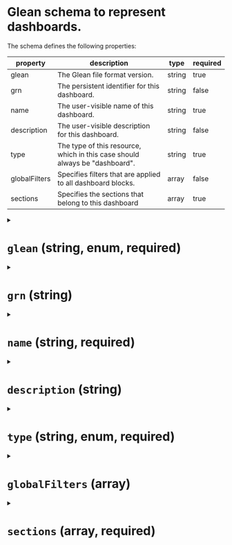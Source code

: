 # Glean schema to represent dashboards.

The schema defines the following properties:

|property|description|type|required|
|---|---|---|---|
|glean|The Glean file format version.|string|true|
|grn|The persistent identifier for this dashboard.|string|false|
|name|The user-visible name of this dashboard.|string|true|
|description|The user-visible description for this dashboard.|string|false|
|type|The type of this resource, which in this case should always be "dashboard".|string|true|
|globalFilters|Specifies filters that are applied to all dashboard blocks.|array|false|
|sections|Specifies the sections that belong to this dashboard|array|true|


<details>


<summary>

# `glean` (string, enum, required)

</summary>

The Glean file format version.

This element must be one of the following enum values:

* `1.0`

</details>

<details>


<summary>

# `grn` (string)

</summary>

The persistent identifier for this dashboard.

</details>

<details>


<summary>

# `name` (string, required)

</summary>

The user-visible name of this dashboard.

</details>

<details>


<summary>

# `description` (string)

</summary>

The user-visible description for this dashboard.

</details>

<details>


<summary>

# `type` (string, enum, required)

</summary>

The type of this resource, which in this case should always be "dashboard".

This element must be one of the following enum values:

* `dashboard`

</details>

<details>


<summary>

# `globalFilters` (array)

</summary>

Specifies filters that are applied to all dashboard blocks.

The elements of the array must match *at least one* of the following properties:

<details>


<summary>

# `globalFilter` (object)

</summary>

Properties of the `globalFilter` object:

|property|description|type|required|
|---|---|---|---|
|columnId|undefined|string|true|
|dataModel|Filepath or GRN of the model definition which contains the column being filtered.|string|true|


<details>


<summary>

## `columnId` (string, required)

</summary>

</details>

<details>


<summary>

## `dataModel` (string, required)

</summary>

Filepath or GRN of the model definition which contains the column being filtered.

</details>

</details>

<details>


<summary>

# `globalFilter` (object)

</summary>

Properties of the `globalFilter` object:

|property|description|type|required|
|---|---|---|---|
|gt|undefined|null,string,number|true|
|columnId|undefined|string|true|
|dataModel|Filepath or GRN of the model definition which contains the column being filtered.|string|true|


<details>


<summary>

## `gt` (null,string,number, required)

</summary>

</details>

<details>


<summary>

## `columnId` (string, required)

</summary>

</details>

<details>


<summary>

## `dataModel` (string, required)

</summary>

Filepath or GRN of the model definition which contains the column being filtered.

</details>

</details>

<details>


<summary>

# `globalFilter` (object)

</summary>

Properties of the `globalFilter` object:

|property|description|type|required|
|---|---|---|---|
|gte|undefined|undefined|true|
|columnId|undefined|string|true|
|dataModel|Filepath or GRN of the model definition which contains the column being filtered.|string|true|


<details>


<summary>

## `gte` (, required)

</summary>

</details>

<details>


<summary>

## `columnId` (string, required)

</summary>

</details>

<details>


<summary>

## `dataModel` (string, required)

</summary>

Filepath or GRN of the model definition which contains the column being filtered.

</details>

</details>

<details>


<summary>

# `globalFilter` (object)

</summary>

Properties of the `globalFilter` object:

|property|description|type|required|
|---|---|---|---|
|lt|undefined|undefined|true|
|columnId|undefined|string|true|
|dataModel|Filepath or GRN of the model definition which contains the column being filtered.|string|true|


<details>


<summary>

## `lt` (, required)

</summary>

</details>

<details>


<summary>

## `columnId` (string, required)

</summary>

</details>

<details>


<summary>

## `dataModel` (string, required)

</summary>

Filepath or GRN of the model definition which contains the column being filtered.

</details>

</details>

<details>


<summary>

# `globalFilter` (object)

</summary>

Properties of the `globalFilter` object:

|property|description|type|required|
|---|---|---|---|
|lte|undefined|null,string,number|true|
|columnId|undefined|string|true|
|dataModel|Filepath or GRN of the model definition which contains the column being filtered.|string|true|


<details>


<summary>

## `lte` (null,string,number, required)

</summary>

</details>

<details>


<summary>

## `columnId` (string, required)

</summary>

</details>

<details>


<summary>

## `dataModel` (string, required)

</summary>

Filepath or GRN of the model definition which contains the column being filtered.

</details>

</details>

<details>


<summary>

# `globalFilter` (object)

</summary>

Properties of the `globalFilter` object:

|property|description|type|required|
|---|---|---|---|
|contains|undefined|string|true|
|columnId|undefined|string|true|
|dataModel|Filepath or GRN of the model definition which contains the column being filtered.|string|true|


<details>


<summary>

## `contains` (string, required)

</summary>

</details>

<details>


<summary>

## `columnId` (string, required)

</summary>

</details>

<details>


<summary>

## `dataModel` (string, required)

</summary>

Filepath or GRN of the model definition which contains the column being filtered.

</details>

</details>

<details>


<summary>

# `globalFilter` (object)

</summary>

Properties of the `globalFilter` object:

|property|description|type|required|
|---|---|---|---|
|range|undefined|undefined|true|
|columnId|undefined|string|true|
|dataModel|Filepath or GRN of the model definition which contains the column being filtered.|string|true|


<details>


<summary>

## `range` (, required)

</summary>

</details>

<details>


<summary>

## `columnId` (string, required)

</summary>

</details>

<details>


<summary>

## `dataModel` (string, required)

</summary>

Filepath or GRN of the model definition which contains the column being filtered.

</details>

</details>

<details>


<summary>

# `globalFilter` (object)

</summary>

Properties of the `globalFilter` object:

|property|description|type|required|
|---|---|---|---|
|values|undefined|undefined|true|
|columnId|undefined|string|true|
|dataModel|Filepath or GRN of the model definition which contains the column being filtered.|string|true|


<details>


<summary>

## `values` (, required)

</summary>

</details>

<details>


<summary>

## `columnId` (string, required)

</summary>

</details>

<details>


<summary>

## `dataModel` (string, required)

</summary>

Filepath or GRN of the model definition which contains the column being filtered.

</details>

</details>

<details>


<summary>

# `globalFilter` (object)

</summary>

Properties of the `globalFilter` object:

|property|description|type|required|
|---|---|---|---|
|excludeValues|undefined|undefined|true|
|columnId|undefined|string|true|
|dataModel|Filepath or GRN of the model definition which contains the column being filtered.|string|true|


<details>


<summary>

## `excludeValues` (, required)

</summary>

</details>

<details>


<summary>

## `columnId` (string, required)

</summary>

</details>

<details>


<summary>

## `dataModel` (string, required)

</summary>

Filepath or GRN of the model definition which contains the column being filtered.

</details>

</details>

</details>

<details>


<summary>

# `sections` (array, required)

</summary>

Specifies the sections that belong to this dashboard

The object is an array with all elements of the type `object`.

The array object has the following properties:

|property|description|type|required|
|---|---|---|---|
|filters|Specifies filters that are applied to blocks in the section.|array|false|
|rows|Specifies the rows of blocks that belong to the section.|array|true|


<details>


<summary>

## `filters` (array)

</summary>

Specifies filters that are applied to blocks in the section.

The elements of the array must match *at least one* of the following properties:

<details>


<summary>

## `filter` (object)

</summary>

Properties of the `filter` object:

|property|description|type|required|
|---|---|---|---|
|columnId|undefined|string|true|
|dataModel|Filepath or GRN of the model definition which contains the column being filtered.|string|true|


<details>


<summary>

### `columnId` (string, required)

</summary>

</details>

<details>


<summary>

### `dataModel` (string, required)

</summary>

Filepath or GRN of the model definition which contains the column being filtered.

</details>

</details>

<details>


<summary>

## `filter` (object)

</summary>

Properties of the `filter` object:

|property|description|type|required|
|---|---|---|---|
|gt|undefined|null,string,number|true|
|columnId|undefined|string|true|
|dataModel|Filepath or GRN of the model definition which contains the column being filtered.|string|true|


<details>


<summary>

### `gt` (null,string,number, required)

</summary>

</details>

<details>


<summary>

### `columnId` (string, required)

</summary>

</details>

<details>


<summary>

### `dataModel` (string, required)

</summary>

Filepath or GRN of the model definition which contains the column being filtered.

</details>

</details>

<details>


<summary>

## `filter` (object)

</summary>

Properties of the `filter` object:

|property|description|type|required|
|---|---|---|---|
|gte|undefined|undefined|true|
|columnId|undefined|string|true|
|dataModel|Filepath or GRN of the model definition which contains the column being filtered.|string|true|


<details>


<summary>

### `gte` (, required)

</summary>

</details>

<details>


<summary>

### `columnId` (string, required)

</summary>

</details>

<details>


<summary>

### `dataModel` (string, required)

</summary>

Filepath or GRN of the model definition which contains the column being filtered.

</details>

</details>

<details>


<summary>

## `filter` (object)

</summary>

Properties of the `filter` object:

|property|description|type|required|
|---|---|---|---|
|lt|undefined|undefined|true|
|columnId|undefined|string|true|
|dataModel|Filepath or GRN of the model definition which contains the column being filtered.|string|true|


<details>


<summary>

### `lt` (, required)

</summary>

</details>

<details>


<summary>

### `columnId` (string, required)

</summary>

</details>

<details>


<summary>

### `dataModel` (string, required)

</summary>

Filepath or GRN of the model definition which contains the column being filtered.

</details>

</details>

<details>


<summary>

## `filter` (object)

</summary>

Properties of the `filter` object:

|property|description|type|required|
|---|---|---|---|
|lte|undefined|null,string,number|true|
|columnId|undefined|string|true|
|dataModel|Filepath or GRN of the model definition which contains the column being filtered.|string|true|


<details>


<summary>

### `lte` (null,string,number, required)

</summary>

</details>

<details>


<summary>

### `columnId` (string, required)

</summary>

</details>

<details>


<summary>

### `dataModel` (string, required)

</summary>

Filepath or GRN of the model definition which contains the column being filtered.

</details>

</details>

<details>


<summary>

## `filter` (object)

</summary>

Properties of the `filter` object:

|property|description|type|required|
|---|---|---|---|
|contains|undefined|string|true|
|columnId|undefined|string|true|
|dataModel|Filepath or GRN of the model definition which contains the column being filtered.|string|true|


<details>


<summary>

### `contains` (string, required)

</summary>

</details>

<details>


<summary>

### `columnId` (string, required)

</summary>

</details>

<details>


<summary>

### `dataModel` (string, required)

</summary>

Filepath or GRN of the model definition which contains the column being filtered.

</details>

</details>

<details>


<summary>

## `filter` (object)

</summary>

Properties of the `filter` object:

|property|description|type|required|
|---|---|---|---|
|range|undefined|undefined|true|
|columnId|undefined|string|true|
|dataModel|Filepath or GRN of the model definition which contains the column being filtered.|string|true|


<details>


<summary>

### `range` (, required)

</summary>

</details>

<details>


<summary>

### `columnId` (string, required)

</summary>

</details>

<details>


<summary>

### `dataModel` (string, required)

</summary>

Filepath or GRN of the model definition which contains the column being filtered.

</details>

</details>

<details>


<summary>

## `filter` (object)

</summary>

Properties of the `filter` object:

|property|description|type|required|
|---|---|---|---|
|values|undefined|undefined|true|
|columnId|undefined|string|true|
|dataModel|Filepath or GRN of the model definition which contains the column being filtered.|string|true|


<details>


<summary>

### `values` (, required)

</summary>

</details>

<details>


<summary>

### `columnId` (string, required)

</summary>

</details>

<details>


<summary>

### `dataModel` (string, required)

</summary>

Filepath or GRN of the model definition which contains the column being filtered.

</details>

</details>

<details>


<summary>

## `filter` (object)

</summary>

Properties of the `filter` object:

|property|description|type|required|
|---|---|---|---|
|excludeValues|undefined|undefined|true|
|columnId|undefined|string|true|
|dataModel|Filepath or GRN of the model definition which contains the column being filtered.|string|true|


<details>


<summary>

### `excludeValues` (, required)

</summary>

</details>

<details>


<summary>

### `columnId` (string, required)

</summary>

</details>

<details>


<summary>

### `dataModel` (string, required)

</summary>

Filepath or GRN of the model definition which contains the column being filtered.

</details>

</details>

</details>

<details>


<summary>

## `rows` (array, required)

</summary>

Specifies the rows of blocks that belong to the section.

The object is an array with all elements of the type `object`.

The array object has the following properties:

|property|description|type|required|
|---|---|---|---|
|blocks|Specifies the blocks to display in this row.|array|true|
|height|Specifies the height of the row.|number|false|


<details>


<summary>

### `blocks` (array, required)

</summary>

Specifies the blocks to display in this row.

The elements of the array must match *at least one* of the following properties:

<details>


<summary>

### `block` (object)

</summary>

Properties of the `block` object:

|property|description|type|required|
|---|---|---|---|
|width|Specifies the width of a content block (saved views, metric, or markdown)|number|false|
|type|undefined|string|true|
|text|The markdown text content of this block.|string|true|


<details>


<summary>

#### `width` (number)

</summary>

Specifies the width of a content block (saved views, metric, or markdown)

</details>

<details>


<summary>

#### `type` (string, enum, required)

</summary>

This element must be one of the following enum values:

* `markdown`

</details>

<details>


<summary>

#### `text` (string, required)

</summary>

The markdown text content of this block.

</details>

</details>

<details>


<summary>

### `block` (object)

</summary>

Properties of the `block` object:

|property|description|type|required|
|---|---|---|---|
|width|Specifies the width of a content block (saved views, metric, or markdown)|number|false|
|type|undefined|string|true|
|dataModel|Filepath or GRN of the model definition which contains this metric.|string|true|
|dataModelMetricId|ID of the metric column (in `dataModel`) to display|string|true|
|label|Label to display for this block|string|false|
|filters|Filters to apply when calculating the metric of this block|array|false|
|ignoreDashboardFilters|Flag indicating whether the chart should ignore global & section filters|boolean|false|


<details>


<summary>

#### `width` (number)

</summary>

Specifies the width of a content block (saved views, metric, or markdown)

</details>

<details>


<summary>

#### `type` (string, enum, required)

</summary>

This element must be one of the following enum values:

* `metric`

</details>

<details>


<summary>

#### `dataModel` (string, required)

</summary>

Filepath or GRN of the model definition which contains this metric.

</details>

<details>


<summary>

#### `dataModelMetricId` (string, required)

</summary>

ID of the metric column (in `dataModel`) to display

</details>

<details>


<summary>

#### `label` (string)

</summary>

Label to display for this block

</details>

<details>


<summary>

#### `filters` (array)

</summary>

Filters to apply when calculating the metric of this block

The elements of the array must match *at least one* of the following properties:

<details>


<summary>

#### `filter` (object)

</summary>

Properties of the `filter` object:

|property|description|type|required|
|---|---|---|---|
|gt|undefined|null,string,number|true|
|columnId|undefined|string|true|


<details>


<summary>

##### `gt` (null,string,number, required)

</summary>

</details>

<details>


<summary>

##### `columnId` (string, required)

</summary>

</details>

</details>

<details>


<summary>

#### `filter` (object)

</summary>

Properties of the `filter` object:

|property|description|type|required|
|---|---|---|---|
|gte|undefined|undefined|true|
|columnId|undefined|string|true|


<details>


<summary>

##### `gte` (, required)

</summary>

</details>

<details>


<summary>

##### `columnId` (string, required)

</summary>

</details>

</details>

<details>


<summary>

#### `filter` (object)

</summary>

Properties of the `filter` object:

|property|description|type|required|
|---|---|---|---|
|lt|undefined|undefined|true|
|columnId|undefined|string|true|


<details>


<summary>

##### `lt` (, required)

</summary>

</details>

<details>


<summary>

##### `columnId` (string, required)

</summary>

</details>

</details>

<details>


<summary>

#### `filter` (object)

</summary>

Properties of the `filter` object:

|property|description|type|required|
|---|---|---|---|
|lte|undefined|null,string,number|true|
|columnId|undefined|string|true|


<details>


<summary>

##### `lte` (null,string,number, required)

</summary>

</details>

<details>


<summary>

##### `columnId` (string, required)

</summary>

</details>

</details>

<details>


<summary>

#### `filter` (object)

</summary>

Properties of the `filter` object:

|property|description|type|required|
|---|---|---|---|
|contains|undefined|string|true|
|columnId|undefined|string|true|


<details>


<summary>

##### `contains` (string, required)

</summary>

</details>

<details>


<summary>

##### `columnId` (string, required)

</summary>

</details>

</details>

<details>


<summary>

#### `filter` (object)

</summary>

Properties of the `filter` object:

|property|description|type|required|
|---|---|---|---|
|range|undefined|undefined|true|
|columnId|undefined|string|true|


<details>


<summary>

##### `range` (, required)

</summary>

</details>

<details>


<summary>

##### `columnId` (string, required)

</summary>

</details>

</details>

<details>


<summary>

#### `filter` (object)

</summary>

Properties of the `filter` object:

|property|description|type|required|
|---|---|---|---|
|values|undefined|undefined|true|
|columnId|undefined|string|true|


<details>


<summary>

##### `values` (, required)

</summary>

</details>

<details>


<summary>

##### `columnId` (string, required)

</summary>

</details>

</details>

<details>


<summary>

#### `filter` (object)

</summary>

Properties of the `filter` object:

|property|description|type|required|
|---|---|---|---|
|excludeValues|undefined|undefined|true|
|columnId|undefined|string|true|


<details>


<summary>

##### `excludeValues` (, required)

</summary>

</details>

<details>


<summary>

##### `columnId` (string, required)

</summary>

</details>

</details>

</details>

<details>


<summary>

#### `ignoreDashboardFilters` (boolean)

</summary>

Flag indicating whether the chart should ignore global & section filters

</details>

</details>

<details>


<summary>

### `block` (object)

</summary>

Properties of the `block` object:

|property|description|type|required|
|---|---|---|---|
|width|Specifies the width of a content block (saved views, metric, or markdown)|number|false|
|type|undefined|string|true|
|savedView|Filepath or GRN of the saved view to display.|string|true|
|label|Label to display for this block|string|false|
|axisLabels|The visibility of axis labels when using an area, bar, or line chart|string|false|
|legendPosition|The position of the chart legend when using an area, bar, line, or horizontal bar chart|string|false|
|ignoreDashboardFilters|Flag indicating whether the chart should ignore global & section filters|boolean|false|
|legend|Deprecated -- use "legendPosition" instead. This field is ignored.|string|false|


<details>


<summary>

#### `width` (number)

</summary>

Specifies the width of a content block (saved views, metric, or markdown)

</details>

<details>


<summary>

#### `type` (string, enum, required)

</summary>

This element must be one of the following enum values:

* `savedView`

</details>

<details>


<summary>

#### `savedView` (string, required)

</summary>

Filepath or GRN of the saved view to display.

</details>

<details>


<summary>

#### `label` (string)

</summary>

Label to display for this block

</details>

<details>


<summary>

#### `axisLabels` (string, enum)

</summary>

The visibility of axis labels when using an area, bar, or line chart

This element must be one of the following enum values:

* `hide`
* `inherit`
* `show`

</details>

<details>


<summary>

#### `legendPosition` (string, enum)

</summary>

The position of the chart legend when using an area, bar, line, or horizontal bar chart

This element must be one of the following enum values:

* `bottom`
* `inherit`
* `left`
* `none`
* `right`
* `top`

</details>

<details>


<summary>

#### `ignoreDashboardFilters` (boolean)

</summary>

Flag indicating whether the chart should ignore global & section filters

</details>

<details>


<summary>

#### `legend` (string)

</summary>

Deprecated -- use "legendPosition" instead. This field is ignored.

</details>

</details>

<details>


<summary>

### `block` (object)

</summary>

Properties of the `block` object:

|property|description|type|required|
|---|---|---|---|
|width|Specifies the width of a content block (saved views, metric, or markdown)|number|false|
|type|undefined|string|true|


<details>


<summary>

#### `width` (number)

</summary>

Specifies the width of a content block (saved views, metric, or markdown)

</details>

<details>


<summary>

#### `type` (string, enum, required)

</summary>

This element must be one of the following enum values:

* `empty`

</details>

</details>

</details>

<details>


<summary>

### `height` (number)

</summary>

Specifies the height of the row.

</details>

</details>

</details>
